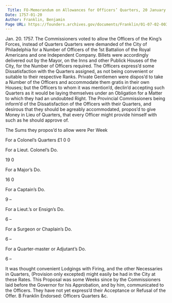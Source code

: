 ```yaml
---
 Title: FO-Memorandum on Allowances for Officers’ Quarters, 20 January 1757
Date: 1757-01-20
Author: Franklin, Benjamin
Page URL: https://founders.archives.gov/documents/Franklin/01-07-02-0034
---
```


Jan. 20. 1757.
The Commissioners voted to allow the Officers of the King’s Forces, instead of Quarters
Quarters were demanded of the City of Philadelphia for a Number of Officers of the 1st Battalion of the Royal Americans and one Independent Company.
Billets were accordingly delivered out by the Mayor, on the Inns and other Publick Houses of the City, for the Number of Officers required.
The Officers express’d some Dissatisfaction with the Quarters assigned, as not being convenient or suitable to their respective Ranks. Private Gentlemen were dispos’d to take a Number of the Officers and accommodate them gratis in their own Houses; but the Officers to whom it was mention’d, declin’d accepting such Quarters as it would be laying themselves under an Obligation for a Matter to which they had an undoubted Right.
The Provincial Commissioners being inform’d of the Dissatisfaction of the Officers with their Quarters, and desirous that they should be agreably accommodated, propos’d to give Money in Lieu of Quarters, that every Officer might provide himself with such as he should approve of.


The Sums they propos’d to allow were
Per Week


For a Colonel’s Quarters
£1
0
0


For a Lieut. Colonel’s Do.

19
0


For a Major’s Do.

16
0


For a Captain’s Do.

9
–


For a Lieut.’s or Ensign’s Do.

6
–


For a Surgeon or Chaplain’s Do.

6
–


For a Quarter-master or Adjutant’s Do.

6
–


It was thought convenient Lodgings with Firing, and the other Necessaries in Quarters, (Provision only excepted) might easily be had in the City at these Rates. This Proposal was some Weeks since by the Commissioners laid before the Governor for his Approbation, and by him, communicated to the Officers. They have not yet express’d their Acceptance or Refusal of the Offer.
B Franklin
 Endorsed: Officers Quarters &c.
